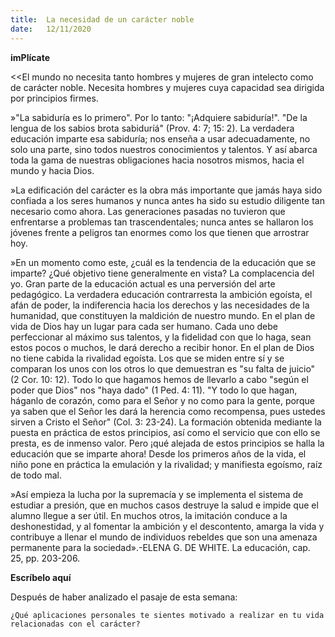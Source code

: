 ```yaml
---
title:  La necesidad de un carácter noble
date:   12/11/2020
---
```


**imPlícate**

<<El mundo no necesita tanto hombres y mujeres de gran intelecto como de carácter noble. Necesita hombres y mujeres cuya capacidad sea dirigida por principios firmes.

»"La sabiduría es lo primero". Por lo tanto: "¡Adquiere sabiduría!". "De la lengua de los sabios brota sabiduríá" (Prov. 4: 7; 15: 2). La verdadera educación imparte esa sabiduría; nos enseña a usar adecuadamente, no solo una parte, sino todos nuestros conocimientos y talentos. Y así abarca toda la gama de nuestras obligaciones hacia nosotros mismos, hacia el mundo y hacia Dios.

»La edificación del carácter es la obra más importante que jamás haya sido confiada a los seres humanos y nunca antes ha sido su estudio diligente tan necesario como ahora. Las generaciones pasadas no tuvieron que enfrentarse a problemas tan trascendentales; nunca antes se hallaron los jóvenes frente a peligros tan enormes como los que tienen que arrostrar hoy.

»En un momento como este, ¿cuál es la tendencia de la educación que se imparte? ¿Qué objetivo tiene generalmente en vista? La complacencia del yo. Gran parte de la educación actual es una perversión del arte pedagógico. La verdadera educación contrarresta la ambición egoísta, el afán de poder, la indiferencia hacia los derechos y las necesidades de la humanidad, que constituyen la maldición de nuestro mundo. En el plan de vida de Dios hay un lugar para cada ser humano. Cada uno debe perfeccionar al máximo sus talentos, y la fidelidad con que lo haga, sean estos pocos o muchos, le dará derecho a recibir honor. En el plan de Dios no tiene cabida la rivalidad egoísta. Los que se miden entre sí y se comparan los unos con los otros lo que demuestran es "su falta de juicio" (2 Cor. 10: 12). Todo lo que hagamos hemos de llevarlo a cabo "según el poder que Dios" nos "haya dado" (1 Ped. 4: 11). "Y todo lo que hagan, háganlo de corazón, como para el Señor y no como para la gente, porque ya saben que el Señor les dará la herencia como recompensa, pues ustedes sirven a Cristo el Señor" (Col. 3: 23-24). La formación obtenida mediante la puesta en práctica de estos principios, así como el servicio que con ello se presta, es de inmenso valor. Pero ¡qué alejada de estos principios se halla la educación que se imparte ahora! Desde los primeros años de la vida, el niño pone en práctica la emulación y la rivalidad; y manifiesta egoísmo, raíz de todo mal.

»Así empieza la lucha por la supremacía y se implementa el sistema de estudiar a presión, que en muchos casos destruye la salud e impide que el alumno llegue a ser útil. En muchos otros, la imitación conduce a la deshonestidad, y al fomentar la ambición y el descontento, amarga la vida y contribuye a llenar el mundo de individuos rebeldes que son una amenaza permanente para la sociedad».-ELENA G. DE WHITE. La educación, cap. 25, pp. 203-206.

**Escríbelo aquí**

Después de haber analizado el pasaje de esta semana:

`¿Qué aplicaciones personales te sientes motivado a realizar en tu vida relacionadas con el carácter?`
